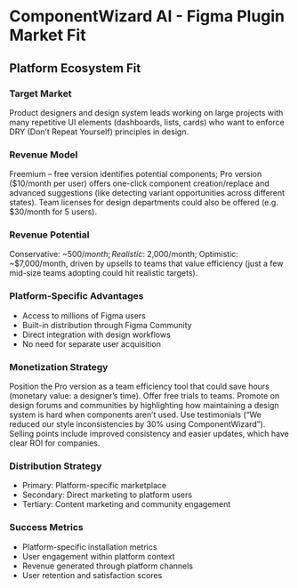 # ComponentWizard AI - Figma Plugin Market Fit

## Platform Ecosystem Fit

### Target Market
Product designers and design system leads working on large projects with many repetitive UI elements (dashboards, lists, cards) who want to enforce DRY (Don’t Repeat Yourself) principles in design.

### Revenue Model
Freemium – free version identifies potential components; Pro version ($10/month per user) offers one-click component creation/replace and advanced suggestions (like detecting variant opportunities across different states). Team licenses for design departments could also be offered (e.g. $30/month for 5 users).

### Revenue Potential
Conservative: ~$500/month; Realistic: ~$2,000/month; Optimistic: ~$7,000/month, driven by upsells to teams that value efficiency (just a few mid-size teams adopting could hit realistic targets).

### Platform-Specific Advantages
- Access to millions of Figma users
- Built-in distribution through Figma Community
- Direct integration with design workflows
- No need for separate user acquisition

### Monetization Strategy
Position the Pro version as a team efficiency tool that could save hours (monetary value: a designer’s time). Offer free trials to teams. Promote on design forums and communities by highlighting how maintaining a design system is hard when components aren’t used. Use testimonials (“We reduced our style inconsistencies by 30% using ComponentWizard”). Selling points include improved consistency and easier updates, which have clear ROI for companies.

### Distribution Strategy
- Primary: Platform-specific marketplace
- Secondary: Direct marketing to platform users
- Tertiary: Content marketing and community engagement

### Success Metrics
- Platform-specific installation metrics
- User engagement within platform context
- Revenue generated through platform channels
- User retention and satisfaction scores
